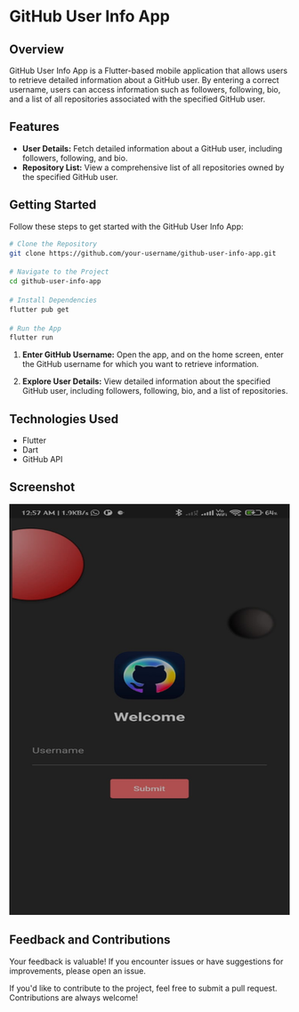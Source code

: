 # GitHub User Info App

## Overview
GitHub User Info App is a Flutter-based mobile application that allows users to retrieve detailed information about a GitHub user. By entering a correct username, users can access information such as followers, following, bio, and a list of all repositories associated with the specified GitHub user.

## Features
- **User Details:** Fetch detailed information about a GitHub user, including followers, following, and bio.
- **Repository List:** View a comprehensive list of all repositories owned by the specified GitHub user.

## Getting Started
Follow these steps to get started with the GitHub User Info App:

```bash
# Clone the Repository
git clone https://github.com/your-username/github-user-info-app.git

# Navigate to the Project
cd github-user-info-app

# Install Dependencies
flutter pub get

# Run the App
flutter run

```
1. **Enter GitHub Username:**
   Open the app, and on the home screen, enter the GitHub username for which you want to retrieve information.

2. **Explore User Details:**
   View detailed information about the specified GitHub user, including followers, following, bio, and a list of repositories.

## Technologies Used
- Flutter
- Dart
- GitHub API

## Screenshot
<img src="https://github.com/Naincy04/github-user-info-app/raw/master/ss.jpeg" width="700" height="738">




## Feedback and Contributions
Your feedback is valuable! If you encounter issues or have suggestions for improvements, please open an issue.

If you'd like to contribute to the project, feel free to submit a pull request. Contributions are always welcome!


